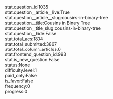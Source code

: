 stat.question_id:1035  
stat.question__article__live:True  
stat.question__article__slug:cousins-in-binary-tree  
stat.question__title:Cousins in Binary Tree  
stat.question__title_slug:cousins-in-binary-tree  
stat.question__hide:False  
stat.total_acs:1804  
stat.total_submitted:3867  
stat.total_column_articles:8  
stat.frontend_question_id:993  
stat.is_new_question:False  
status:None  
difficulty.level:1  
paid_only:False  
is_favor:False  
frequency:0  
progress:0  
